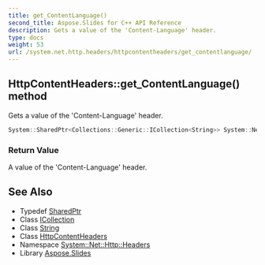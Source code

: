 ```yaml
---
title: get_ContentLanguage()
second_title: Aspose.Slides for C++ API Reference
description: Gets a value of the 'Content-Language' header.
type: docs
weight: 53
url: /system.net.http.headers/httpcontentheaders/get_contentlanguage/
---
```

## HttpContentHeaders::get_ContentLanguage() method


Gets a value of the 'Content-Language' header.

```cpp
System::SharedPtr<Collections::Generic::ICollection<String>> System::Net::Http::Headers::HttpContentHeaders::get_ContentLanguage()
```


### Return Value

A value of the 'Content-Language' header.

## See Also

* Typedef [SharedPtr](../../../system/sharedptr/)
* Class [ICollection](../../../system.collections.generic/icollection/)
* Class [String](../../../system/string/)
* Class [HttpContentHeaders](../)
* Namespace [System::Net::Http::Headers](../../)
* Library [Aspose.Slides](../../../)